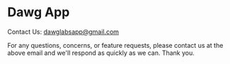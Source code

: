 # Dawg App
Contact Us: dawglabsapp@gmail.com

For any questions, concerns, or feature requests, please contact us at the above email and we'll respond as quickly as we can. Thank you.
